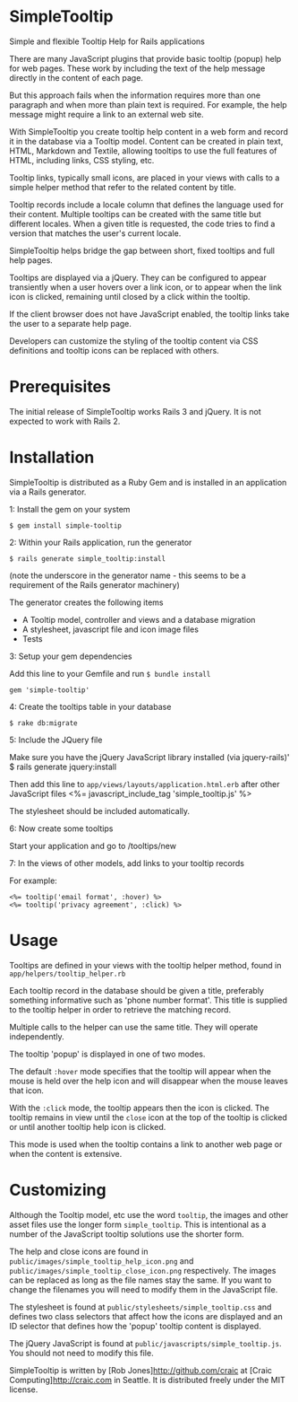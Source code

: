 SimpleTooltip
=============

Simple and flexible Tooltip Help for Rails applications

There are many JavaScript plugins that provide basic tooltip (popup) help for web pages. These work by including the 
text of the help message directly in the content of each page.

But this approach fails when the information requires more than one paragraph and when more than plain
text is required. For example, the help message might require a link to an external web site.

With SimpleTooltip you create tooltip help content in a web form and record it in the database via a Tooltip model.
Content can be created in plain text, HTML, Markdown and Textile, allowing tooltips to use the
full features of HTML, including links, CSS styling, etc.

Tooltip links, typically small icons, are placed in your views with calls to a simple helper method that refer 
to the related content by title.

Tooltip records include a locale column that defines the language used for their content. Multiple tooltips can
be created with the same title but different locales. When a given title is requested, the code tries to find
a version that matches the user's current locale.

SimpleTooltip helps bridge the gap between short, fixed tooltips and full help pages. 

Tooltips are displayed via a jQuery. They can be configured to appear transiently when a user hovers over a link icon,
or to appear when the link icon is clicked, remaining until closed by a click within the tooltip.


If the client browser does not have JavaScript enabled, the tooltip links take the user to a separate help 
page.

Developers can customize the styling of the tooltip content via CSS definitions and tooltip icons can be replaced with others.


Prerequisites
=============

The initial release of SimpleTooltip works Rails 3 and jQuery. It is not expected to work with Rails 2.


Installation
============

SimpleTooltip is distributed as a Ruby Gem and is installed in an application via a Rails generator.

1: Install the gem on your system

	$ gem install simple-tooltip

2: Within your Rails application, run the generator

	$ rails generate simple_tooltip:install

(note the underscore in the generator name - this seems to be a requirement of the Rails generator machinery)

The generator creates the following items

* A Tooltip model, controller and views and a database migration
* A stylesheet, javascript file and icon image files
* Tests

3: Setup your gem dependencies

Add this line to your Gemfile and run `$ bundle install`

	gem 'simple-tooltip'

4: Create the tooltips table in your database

	$ rake db:migrate

5: Include the JQuery file

Make sure you have the jQuery JavaScript library installed (via jquery-rails)'
	$ rails generate jquery:install

Then add this line to `app/views/layouts/application.html.erb` after other JavaScript files
	<%= javascript_include_tag 'simple_tooltip.js' %>

The stylesheet should be included automatically.

6: Now create some tooltips 

Start your application and go to /tooltips/new

7: In the views of other models, add links to your tooltip records

For example:

	<%= tooltip('email format', :hover) %>
	<%= tooltip('privacy agreement', :click) %>


Usage
=====

Tooltips are defined in your views with the tooltip helper method, found in `app/helpers/tooltip_helper.rb`

Each tooltip record in the database should be given a title, preferably something informative such as 'phone number format'.
This title is supplied to the tooltip helper in order to retrieve the matching record.

Multiple calls to the helper can use the same title. They will operate independently.

The tooltip 'popup' is displayed in one of two modes.

The default `:hover` mode specifies that the tooltip will appear when the mouse is held over the help icon and will
disappear when the mouse leaves that icon.

With the `:click` mode, the tooltip appears then the icon is clicked. The tooltip remains in view until the `close` icon at the 
top of the tooltip is clicked or until another tooltip help icon is clicked.

This mode is used when the tooltip contains a link to another web page or when the content is extensive.


Customizing
===========

Although the Tooltip model, etc use the word `tooltip`, the images and other asset files use the longer form `simple_tooltip`. This is
intentional as a number of the JavaScript tooltip solutions use the shorter form.

The help and close icons are found in `public/images/simple_tooltip_help_icon.png` and `public/images/simple_tooltip_close_icon.png`
respectively. The images can be replaced as long as the file names stay the same. If you want to change the filenames you will
need to modify them in the JavaScript file.

The stylesheet is found at `public/stylesheets/simple_tooltip.css` and defines two class selectors that affect how the icons are displayed and an ID selector that defines how the 'popup'
tooltip content is displayed.

The jQuery JavaScript is found at `public/javascripts/simple_tooltip.js`. You should not need to modify this file.

SimpleTooltip is written by [Rob Jones]http://github.com/craic at [Craic Computing]http://craic.com in Seattle. It is distributed freely under the MIT license.




